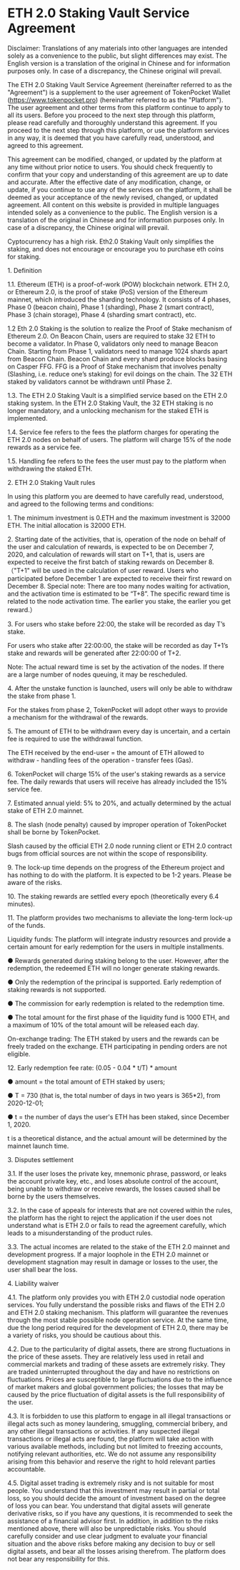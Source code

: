 # ETH 2.0 Staking Vault Service Agreement

Disclaimer: Translations of any materials into other languages are intended solely as a convenience to the public, but slight differences may exist. The English version is a translation of the original in Chinese and for information purposes only. In case of a discrepancy, the Chinese original will prevail.

The ETH 2.0 Staking Vault Service Agreement (hereinafter referred to as the "Agreement") is a supplement to the user agreement of TokenPocket Wallet (https://www.tokenpocket.pro) (hereinafter referred to as the "Platform"). The user agreement and other terms from this platform continue to apply to all its users. Before you proceed to the next step through this platform, please read carefully and thoroughly understand this agreement. If you proceed to the next step through this platform, or use the platform services in any way, it is deemed that you have carefully read, understood, and agreed to this agreement.

This agreement can be modified, changed, or updated by the platform at any time without prior notice to users. You should check frequently to confirm that your copy and understanding of this agreement are up to date and accurate. After the effective date of any modification, change, or update, if you continue to use any of the services on the platform, it shall be deemed as your acceptance of the newly revised, changed, or updated agreement. All content on this website is provided in multiple languages intended solely as a convenience to the public. The English version is a translation of the original in Chinese and for information purposes only. In case of a discrepancy, the Chinese original will prevail.

Cyptocurrency has a high risk. Eth2.0 Staking Vault only simplifies the staking, and does not encourage or encourage you to purchase eth coins for staking.

1\. Definition

1.1. Ethereum (ETH) is a proof-of-work (POW) blockchain network. ETH 2.0, or Ethereum 2.0, is the proof of stake (PoS) version of the Ethereum mainnet, which introduced the sharding technology. It consists of 4 phases, Phase 0 (beacon chain), Phase 1 (sharding), Phase 2 (smart contract), Phase 3 (chain storage), Phase 4 (sharding smart contract), etc.

1.2 Eth 2.0 Staking is the solution to realize the Proof of Stake mechanism of Ethereum 2.0. On Beacon Chain, users are required to stake 32 ETH to become a validator. In Phase 0, validators only need to manage Beacon Chain. Starting from Phase 1, validators need to manage 1024 shards apart from Beacon Chain. Beacon Chain and every shard produce blocks basing on Casper FFG. FFG is a Proof of Stake mechanism that involves penalty (Slashing, i.e. reduce one’s staking) for evil doings on the chain. The 32 ETH staked by validators cannot be withdrawn until Phase 2.

1.3. The ETH 2.0 Staking Vault is a simplified service based on the ETH 2.0 staking system. In the ETH 2.0 Staking Vault, the 32 ETH staking is no longer mandatory, and a unlocking mechanism for the staked ETH is implemented.

1.4. Service fee refers to the fees the platform charges for operating the ETH 2.0 nodes on behalf of users. The platform will charge 15% of the node rewards as a service fee.

1.5. Handling fee refers to the fees the user must pay to the platform when withdrawing the staked ETH.

2\. ETH 2.0 Staking Vault rules

In using this platform you are deemed to have carefully read, understood, and agreed to the following terms and conditions:

1\. The minimum investment is 0.ETH and the maximum investment is 32000 ETH. The initial allocation is 32000 ETH.

2\. Starting date of the activities, that is, operation of the node on behalf of the user and calculation of rewards, is expected to be on December 7, 2020, and calculation of rewards will start on T+1, that is, users are expected to receive the first batch of staking rewards on December 8.（"T+1" will be used in the calculation of user reward. Users who participated before December 1 are expected to receive their first reward on December 8. Special note: There are too many nodes waiting for activation, and the activation time is estimated to be “T+8”. The specific reward time is related to the node activation time. The earlier you stake, the earlier you get reward.）

3\. For users who stake before 22:00, the stake will be recorded as day T’s stake.

For users who stake after 22:00:00, the stake will be recorded as day T+1’s stake and rewards will be generated after 22:00:00 of T+2.

Note: The actual reward time is set by the activation of the nodes. If there are a large number of nodes queuing, it may be rescheduled.

4\. After the unstake function is launched, users will only be able to withdraw the stake from phase 1.

For the stakes from phase 2, TokenPocket will adopt other ways to provide a mechanism for the withdrawal of the rewards.

5\. The amount of ETH to be withdrawn every day is uncertain, and a certain fee is required to use the withdrawal function.

The ETH received by the end-user = the amount of ETH allowed to withdraw - handling fees of the operation - transfer fees (Gas).

6\. TokenPocket will charge 15% of the user's staking rewards as a service fee. The daily rewards that users will receive has already included the 15% service fee.

7\. Estimated annual yield: 5% to 20%, and actually determined by the actual stake of ETH 2.0 mainnet.

8\. The slash (node ​​penalty) caused by improper operation of TokenPocket shall be borne by TokenPocket.

Slash caused by the official ETH 2.0 node running client or ETH 2.0 contract bugs from official sources are not within the scope of responsibility.

9\. The lock-up time depends on the progress of the Ethereum project and has nothing to do with the platform. It is expected to be 1-2 years. Please be aware of the risks.

10\. The staking rewards are settled every epoch (theoretically every 6.4 minutes).

11\. The platform provides two mechanisms to alleviate the long-term lock-up of the funds.

Liquidity funds:  The platform will integrate industry resources and provide a certain amount for early redemption for the users in multiple installments.

● Rewards generated during staking belong to the user. However, after the redemption, the redeemed ETH will no longer generate staking rewards.

● Only the redemption of the principal is supported. Early redemption of staking rewards is not supported.

● The commission for early redemption is related to the redemption time.

● The total amount for the first phase of the liquidity fund is 1000 ETH, and a maximum of 10% of the total amount will be released each day.

On-exchange trading: The ETH staked by users and the rewards can be freely traded on the exchange. ETH participating in pending orders are not eligible.

12\. Early redemption fee rate: (0.05 - 0.04 \* t/T) \* amount

● amount = the total amount of ETH staked by users;

● T = 730 (that is, the total number of days in two years is 365\*2), from 2020-12-01;

● t = the number of days the user's ETH has been staked, since December 1, 2020.

t is a theoretical distance, and the actual amount will be determined by the mainnet launch time.

3\. Disputes settlement

3.1. If the user loses the private key, mnemonic phrase, password, or leaks the account private key, etc., and loses absolute control of the account, being unable to withdraw or receive rewards, the losses caused shall be borne by the users themselves.

3.2. In the case of appeals for interests that are not covered within the rules, the platform has the right to reject the application if the user does not understand what is ETH 2.0 or fails to read the agreement carefully, which leads to a misunderstanding of the product rules.

3.3. The actual incomes are related to the stake of the ETH 2.0 mainnet and development progress. If a major loophole in the ETH 2.0 mainnet or development stagnation may result in damage or losses to the user, the user shall bear the loss.

4\. Liability waiver

4.1. The platform only provides you with ETH 2.0 custodial node operation services. You fully understand the possible risks and flaws of the ETH 2.0 and ETH 2.0 staking mechanism. This platform will guarantee the revenues through the most stable possible node operation service. At the same time, due the long period required for the development of ETH 2.0, there may be a variety of risks, you should be cautious about this.

4.2. Due to the particularity of digital assets, there are strong fluctuations in the price of these assets. They are relatively less used in retail and commercial markets and trading of these assets are extremely risky. They are traded uninterrupted throughout the day and have no restrictions on fluctuations. Prices are susceptible to large fluctuations due to the influence of market makers and global government policies; the losses that may be caused by the price fluctuation of digital assets is the full responsibility of the user.

4.3. It is forbidden to use this platform to engage in all illegal transactions or illegal acts such as money laundering, smuggling, commercial bribery, and any other illegal transactions or activities. If any suspected illegal transactions or illegal acts are found, the platform will take action with various available methods, including but not limited to freezing accounts, notifying relevant authorities, etc. We do not assume any responsibility arising from this behavior and reserve the right to hold relevant parties accountable.

4.5. Digital asset trading is extremely risky and is not suitable for most people. You understand that this investment may result in partial or total loss, so you should decide the amount of investment based on the degree of loss you can bear. You understand that digital assets will generate derivative risks, so if you have any questions, it is recommended to seek the assistance of a financial advisor first. In addition, in addition to the risks mentioned above, there will also be unpredictable risks. You should carefully consider and use clear judgment to evaluate your financial situation and the above risks before making any decision to buy or sell digital assets, and bear all the losses arising therefrom. The platform does not bear any responsibility for this.

